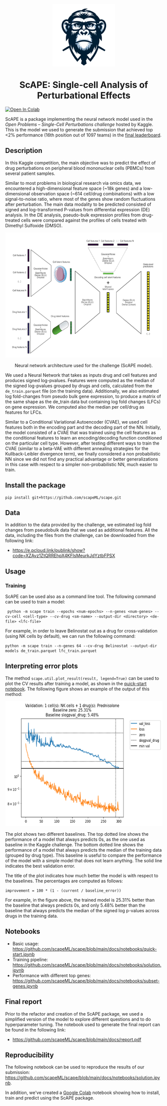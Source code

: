 <p align="center">
<picture>
  <img alt="logo" src="docs/assets/logo.png" height="200">
</picture>
<h1 align="center" margin=0px>
ScAPE: Single-cell Analysis of Perturbational Effects
</h1>
</p>

[![Open In Colab](https://colab.research.google.com/assets/colab-badge.svg)](https://colab.research.google.com/drive/1-o_lT-ttoKS-nbozj2RQusGoi-vm0-XL?usp=sharing)


ScAPE is a package implementing the neural network model used in the _Open Problems – Single-Cell Perturbations challenge_ hosted by Kaggle. This is the model we used to generate the submission that achieved top <2% performance (16th position out of 1097 teams) in the [final leaderboard](https://www.kaggle.com/competitions/open-problems-single-cell-perturbations/leaderboard).

## Description

In this Kaggle competition, the main objective was to predict the effect of drug perturbations on peripheral blood mononuclear cells (PBMCs) from several patient samples.

Similar to most problems in biological research via omics data, we encountered a high-dimensional feature space (~18k genes) and a low-dimensional observation space (~614 cell/drug combinations) with a low signal-to-noise ratio, where most of the genes show random fluctuations after perturbation. The main data modality to be predicted consisted of signed and log-transformed P-values from differential expression (DE) analysis. In the DE analysis, pseudo-bulk expression profiles from drug-treated cells were compared against the profiles of cells treated with Dimethyl Sulfoxide (DMSO). 

<p align="center">
<picture>
  <img alt="description" src="docs/assets/nn-architecture.png" height="400">
</picture>
<p align="center" margin=0px>
Neural network architecture used for the challenge (ScAPE model).
</p>
</p>


We used a Neural Network that takes as inputs drug and cell features and produces signed log-pvalues. Features were computed as the median of the signed log-pvalues grouped by drugs and cells, calculated from the `de_train.parquet` file (on the training data). Additionally, we also estimated log fold-changes from pseudo bulk gene expression, to produce a matrix of the same shape as the de_train data but containing log fold changes (LFCs) on gene expression. We computed also the median per cell/drug as features for LFCs.

Similar to a Conditional Variational Autoencoder (CVAE), we used cell features both in the encoding part and the decoding part of the NN. Initially, the model consisted of a CVAE that was trained using the cell features as the conditional features to learn an encoding/decoding function conditioned on the particular cell type. However, after testing different ways to train the CVAE (similar to a beta-VAE with different annealing strategies for the Kullback-Leibler divergence term), we finally considered a non probabilistic NN since we did not find any practical advantage or better generalizations in this case with respect to a simpler non-probabilistic NN, much easier to train. 


## Install the package

```
pip install git+https://github.com/scapeML/scape.git
```

## Data

In addition to the data provided by the challenge, we estimated log fold changes from pseudobulk data that we used as additional features. All the data, including the files from the challenge, can be downloaded from the following link:

- https://e.pcloud.link/publink/show?code=XZAvz1ZtQRREhpX4KFIsMeurkJdYztbFPSX

## Usage


### Training

ScAPE can be used also as a command line tool. The following command can be used to train a model:

```
 python -m scape train --epochs <num-epochs> --n-genes <num-genes> --cv-cell <cell-type> --cv-drug <sm-name> --output-dir <directory> <de-file> <lfc-file>
```
For example, in order to leave Belinostat out as a drug for cross-validation (using NK cells by default), we can run the following command:
  
```
python -m scape train --n-genes 64 --cv-drug Belinostat --output-dir models de_train.parquet lfc_train.parquet
```


## Interpreting error plots

The method `scape.util.plot_result(result, legend=True)` can be used to plot the CV results after training a model, as shown in the [quick-start notebook](https://github.com/scapeML/scape/blob/main/docs/notebooks/quick-start.ipynb). The following figure shows an example of the output of this method:

<p align="center">
<picture>
  <img alt="prednisolone-cv-nk" src="docs/assets/example-nk-prednisolone.png" height="400">
</picture>
</p>


The plot shows two different baselines. The top dotted line shows the performance of a model that always predicts 0s, as the one used as baseline in the Kaggle challenge. The bottom dotted line shows the performance of a model that always predicts the median of the training data (grouped by drug type). This baseline is useful to compare the performance of the model with a simple model that does not learn anything. The solid line indicates the best validation error.

The title of the plot indicates how much better the model is with respect to the baselines. The percentages are computed as follows:

```
improvement = 100 * (1 - (current / baseline_error))
```

For example, in the figure above, the trained model is 25.31% better than the baseline that always predicts 0s, and only 5.48% better than the baseline that always predicts the median of the signed log p-values across drugs in the training data.

## Notebooks

- Basic usage: https://github.com/scapeML/scape/blob/main/docs/notebooks/quick-start.ipynb
- Training pipeline: https://github.com/scapeML/scape/blob/main/docs/notebooks/solution.ipynb
- Performance with different top genes: https://github.com/scapeML/scape/blob/main/docs/notebooks/subset-genes.ipynb

## Final report

Prior to the refactor and creation of the ScAPE package, we used a simplified version of the model to explore different questions and to do hyperparameter tuning. The notebook used to generate the final report can be found in the following link:

- https://github.com/scapeML/scape/blob/main/docs/report.pdf


## Reproducibility

The following notebook can be used to reproduce the results of our submission: https://github.com/scapeML/scape/blob/main/docs/notebooks/solution.ipynb.

In addition, we've created a [Google Colab](https://colab.research.google.com/drive/1-o_lT-ttoKS-nbozj2RQusGoi-vm0-XL?usp=sharing) notebook showing how to install, train and predict using the ScAPE package.
